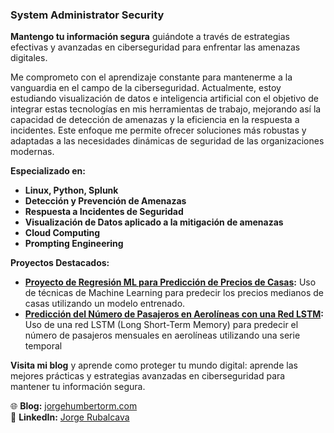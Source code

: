 ### System Administrator Security

**Mantengo tu información segura** guiándote a través de estrategias efectivas y avanzadas en ciberseguridad para enfrentar las amenazas digitales.

Me comprometo con el aprendizaje constante para mantenerme a la vanguardia en el campo de la ciberseguridad. Actualmente, estoy estudiando visualización de datos e inteligencia artificial con el objetivo de integrar estas tecnologías en mis herramientas de trabajo, mejorando así la capacidad de detección de amenazas y la eficiencia en la respuesta a incidentes. Este enfoque me permite ofrecer soluciones más robustas y adaptadas a las necesidades dinámicas de seguridad de las organizaciones modernas.

**Especializado en:**
- **Linux, Python, Splunk**
- **Detección y Prevención de Amenazas**
- **Respuesta a Incidentes de Seguridad**
- **Visualización de Datos aplicado a la mitigación de amenazas**
- **Cloud Computing**
- **Prompting Engineering**

**Proyectos Destacados:**
- **[Proyecto de Regresión ML para Predicción de Precios de Casas](https://github.com/GeorgeHumbert/Regresion-ML-tradicional):** Uso de técnicas de Machine Learning para predecir los precios medianos de casas utilizando un modelo entrenado.
- **[Predicción del Número de Pasajeros en Aerolíneas con una Red LSTM](https://github.com/GeorgeHumbert/Regresion-DL-tradicional):** Uso de una red LSTM (Long Short-Term Memory) para predecir el número de pasajeros mensuales en aerolíneas utilizando una serie temporal

**Visita mi blog** y aprende como proteger tu mundo digital: aprende las mejores prácticas y estrategias avanzadas en ciberseguridad para mantener tu información segura.

 🌐 **Blog:** [jorgehumbertorm.com](https://jorgehumbertorm.com/)   
🔗 **LinkedIn:** [Jorge Rubalcava](https://www.linkedin.com/in/jorge-humberto-rubalcava-moreno-977a3b1bb/?originalSubdomain=mx)
